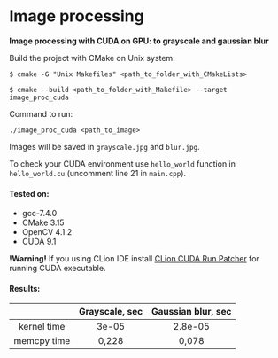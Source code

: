 # Image processing
**Image processing with CUDA on GPU: to grayscale and gaussian blur**

Build the project with CMake on Unix system:

`$ cmake -G "Unix Makefiles" <path_to_folder_with_CMakeLists>`

`$ cmake --build <path_to_folder_with_Makefile> --target image_proc_cuda`

Command to run:

`./image_proc_cuda <path_to_image>`

Images will be saved in `grayscale.jpg` and `blur.jpg`.

To check your CUDA environment use `hello_world` function in `hello_world.cu` (uncomment line 21 in `main.cpp`).

#### Tested on:
 - gcc-7.4.0
 - CMake 3.15
 - OpenCV 4.1.2
 - CUDA 9.1
 
 **!Warning!** If you using CLion IDE install 
 [CLion CUDA Run Patcher](https://plugins.jetbrains.com/plugin/10691-clion-cuda-run-patcher) 
 for running CUDA executable.
 
 #### Results:
 
 | | Grayscale, sec | Gaussian blur, sec |
 | :------: | :------: | :------: |
 | kernel time | 3e-05 | 2.8e-05 |
 | memcpy time | 0,228 | 0,078 |
 